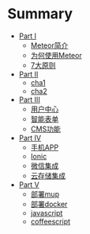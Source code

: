 # Summary

* [Part I](part1/README.md)
    * [Meteor简介](part1/meteor_intro.md)
    * [为何使用Meteor](part1/why_meteor.md)
    * [7大原则](part1/seven_principles.md)
* [Part II](part2/README.md)
    * [cha1](part2/cha1.md)
    * [cha2](part2/cha2.md)
* [Part III](part3/README.md)
    * [用户中心](part3/useraccounts.md)
    * [智能表单](part3/autoforms.md)
    * [CMS功能](part3/orionjs.md)
* [Part IV](part4/README.md)
    * [手机APP]()
    * [Ionic]()
    * [微信集成]()
    * [云存储集成]()
* [Part V](part5/README.md)
    * [部署mup]()
    * [部署docker]()
    * [javascript]()
    * [coffeescript]()